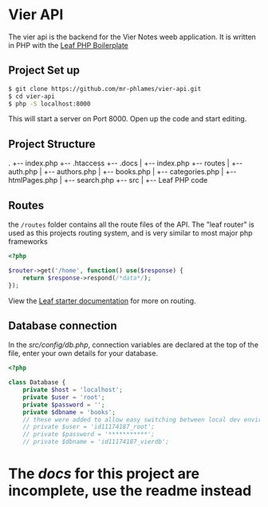 # Vier API

The vier api is the backend for the Vier Notes weeb application. It is written in PHP with the [Leaf PHP Boilerplate](https://github.com/mr-phlames/leaf-php-boilerplate)

## Project Set up

```bash
$ git clone https://github.com/mr-phlames/vier-api.git
$ cd vier-api
$ php -S localhost:8000
```

This will start a server on Port 8000. Open up the code and start editing.

## Project Structure

.
+-- index.php
+-- .htaccess
+-- .docs
|   +-- index.php
+-- routes
|   +-- auth.php
|   +-- authors.php
|   +-- books.php
|   +-- categories.php
|   +-- htmlPages.php
|   +-- search.php
+-- src
|   +-- Leaf PHP code


## Routes

the `/routes` folder contains all the route files of the API. The "leaf router" is used as this projects routing system, and is very similar to most major php frameworks 

```php
<?php

$router->get('/home', function() use($response) {
	return $response->respond(/*data*/);
});
```

View the [Leaf starter documentation](https://github.com/mr-phlames/leaf-php-boilerplate) for more on routing.



## Database connection

In the _src/config/db.php_, connection variables are declared at the top of the file, enter your own details for your database.

```php
<?php

class Database {
	private $host = 'localhost';
	private $user = 'root';
	private $password = '';
	private $dbname = 'books';
	// these were added to allow easy switching between local dev environment and the hosting platform 
	// private $user = 'id11174187_root';
	// private $password = '***********';
	// private $dbname = 'id11174187_vierdb';
```

# The _docs_ for this project are incomplete, use the readme instead